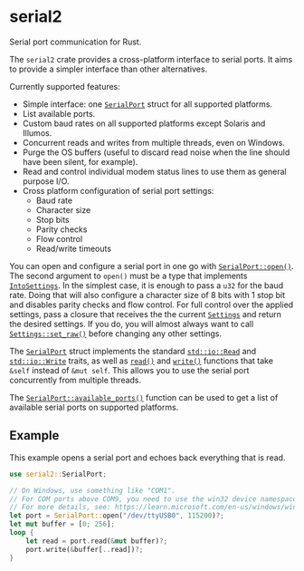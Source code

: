 # serial2

Serial port communication for Rust.

The `serial2` crate provides a cross-platform interface to serial ports.
It aims to provide a simpler interface than other alternatives.

Currently supported features:
* Simple interface: one [`SerialPort`] struct for all supported platforms.
* List available ports.
* Custom baud rates on all supported platforms except Solaris and Illumos.
* Concurrent reads and writes from multiple threads, even on Windows.
* Purge the OS buffers (useful to discard read noise when the line should have been silent, for example).
* Read and control individual modem status lines to use them as general purpose I/O.
* Cross platform configuration of serial port settings:
  * Baud rate
  * Character size
  * Stop bits
  * Parity checks
  * Flow control
  * Read/write timeouts

You can open and configure a serial port in one go with [`SerialPort::open()`].
The second argument to `open()` must be a type that implements [`IntoSettings`].
In the simplest case, it is enough to pass a `u32` for the baud rate.
Doing that will also configure a character size of 8 bits with 1 stop bit and disables parity checks and flow control.
For full control over the applied settings, pass a closure that receives the the current [`Settings`] and return the desired settings.
If you do, you will almost always want to call [`Settings::set_raw()`] before changing any other settings.

The [`SerialPort`] struct implements the standard [`std::io::Read`] and [`std::io::Write`] traits,
as well as [`read()`][SerialPort::read()] and [`write()`][SerialPort::write()] functions that take `&self` instead of `&mut self`.
This allows you to use the serial port concurrently from multiple threads.

The [`SerialPort::available_ports()`] function can be used to get a list of available serial ports on supported platforms.

## Example
This example opens a serial port and echoes back everything that is read.

```rust
use serial2::SerialPort;

// On Windows, use something like "COM1".
// For COM ports above COM9, you need to use the win32 device namespace, for example "\\.\COM10" (or "\\\\.\\COM10" with string escaping).
// For more details, see: https://learn.microsoft.com/en-us/windows/win32/fileio/naming-a-file?redirectedfrom=MSDN#win32-device-namespaces
let port = SerialPort::open("/dev/ttyUSB0", 115200)?;
let mut buffer = [0; 256];
loop {
    let read = port.read(&mut buffer)?;
    port.write(&buffer[..read])?;
}
```

[`SerialPort`]: https://docs.rs/serial2/latest/serial2/struct.SerialPort.html
[`SerialPort::open()`]: https://docs.rs/serial2/latest/serial2/struct.SerialPort.html#method.open
[`IntoSettings`]: https://docs.rs/serial2/latest/serial2/trait.IntoSettings.html
[`Settings`]: https://docs.rs/serial2/latest/serial2/struct.Settings.html
[`Settings::set_raw()`]: https://docs.rs/serial2/latest/serial2/struct.Settings.html#method.set_raw
[`std::io::Read`]: https://doc.rust-lang.org/stable/std/io/trait.Read.html
[`std::io::Write`]: https://doc.rust-lang.org/stable/std/io/trait.Write.html
[SerialPort::read()]: https://docs.rs/serial2/latest/serial2/struct.SerialPort.html#method.read
[SerialPort::write()]: https://docs.rs/serial2/latest/serial2/struct.SerialPort.html#method.write
[`SerialPort::available_ports()`]: https://docs.rs/serial2/latest/serial2/struct.SerialPort.html#method.available_ports

